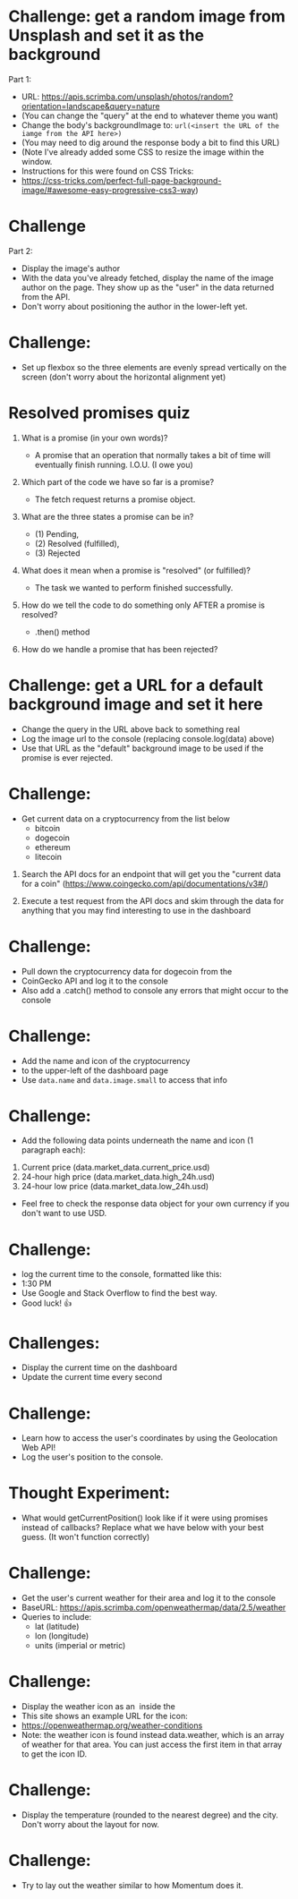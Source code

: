 # Challenge: get a random image from Unsplash and set it as the background
Part 1:
- URL: https://apis.scrimba.com/unsplash/photos/random?orientation=landscape&query=nature
- (You can change the "query" at the end to whatever theme you want)
- Change the body's backgroundImage to: `url(<insert the URL of the iamge from the API here>)`
- (You may need to dig around the response body a bit to find this URL)
- (Note I've already added some CSS to resize the image within the window.
- Instructions for this were found on CSS Tricks:
- https://css-tricks.com/perfect-full-page-background-image/#awesome-easy-progressive-css3-way)

# Challenge 
Part 2: 
- Display the image's author
- With the data you've already fetched, display the name of the image author on the page. They show up as the "user" in the data returned from the API.
- Don't worry about positioning the author in the lower-left yet.

# Challenge: 
- Set up flexbox so the three elements are evenly spread vertically on the screen (don't worry about the horizontal alignment yet)

# Resolved promises quiz

1. What is a promise (in your own words)? 
   - A promise that an operation that normally takes a bit of time
   will eventually finish running. I.O.U. (I owe you)

2. Which part of the code we have so far is a promise?
   - The fetch request returns a promise object.

3. What are the three states a promise can be in?
   - (1) Pending, 
   - (2) Resolved (fulfilled),
   - (3) Rejected

4. What does it mean when a promise is "resolved" (or fulfilled)?
   - The task we wanted to perform finished successfully.

5. How do we tell the code to do something only AFTER a
   promise is resolved?
   - .then() method

6. How do we handle a promise that has been rejected?

# Challenge: get a URL for a default background image and set it here
- Change the query in the URL above back to something real
- Log the image url to the console (replacing console.log(data) above)
- Use that URL as the "default" background image to be used if the promise is ever rejected.

# Challenge: 
- Get current data on a cryptocurrency from the list below
  - bitcoin
  - dogecoin
  - ethereum
  - litecoin

1. Search the API docs for an endpoint that will
   get you the "current data for a coin"
   (https://www.coingecko.com/api/documentations/v3#/)

2. Execute a test request from the API docs and skim through
   the data for anything that you may find interesting to use
   in the dashboard

# Challenge: 
- Pull down the cryptocurrency data for dogecoin from the
- CoinGecko API and log it to the console
- Also add a .catch() method to console any errors that might occur to the console

# Challenge: 
- Add the name and icon of the cryptocurrency
- to the upper-left of the dashboard page
- Use `data.name` and `data.image.small` to access that info

# Challenge: 
- Add the following data points underneath the name and icon (1 paragraph each):
1. Current price (data.market_data.current_price.usd)
2. 24-hour high price (data.market_data.high_24h.usd)
3. 24-hour low price (data.market_data.low_24h.usd)
- Feel free to check the response data object for your own currency if you don't want to use USD.

# Challenge: 
- log the current time to the console, formatted like this:
- 1:30 PM
- Use Google and Stack Overflow to find the best way.
- Good luck! 👍

# Challenges:
- Display the current time on the dashboard
- Update the current time every second

# Challenge: 
- Learn how to access the user's coordinates by using the Geolocation Web API!
- Log the user's position to the console.

# Thought Experiment:
- What would getCurrentPosition() look like if it were using promises instead of callbacks? Replace what we have below with your best guess. (It won't function correctly)

# Challenge: 
- Get the user's current weather for their area and log it to the console
- BaseURL: https://apis.scrimba.com/openweathermap/data/2.5/weather
- Queries to include:
  - lat (latitude)
  - lon (longitude)
  - units (imperial or metric)

# Challenge:
- Display the weather icon as an <img /> inside the <div id="weather">
- This site shows an example URL for the icon:
- https://openweathermap.org/weather-conditions
- Note: the weather icon is found instead data.weather, which is an array of weather for that area. You can just access the first item in that array to get the icon ID.

# Challenge: 
- Display the temperature (rounded to the nearest degree) and the city. Don't worry about the layout for now.

# Challenge: 
- Try to lay out the weather similar to how Momentum does it.

